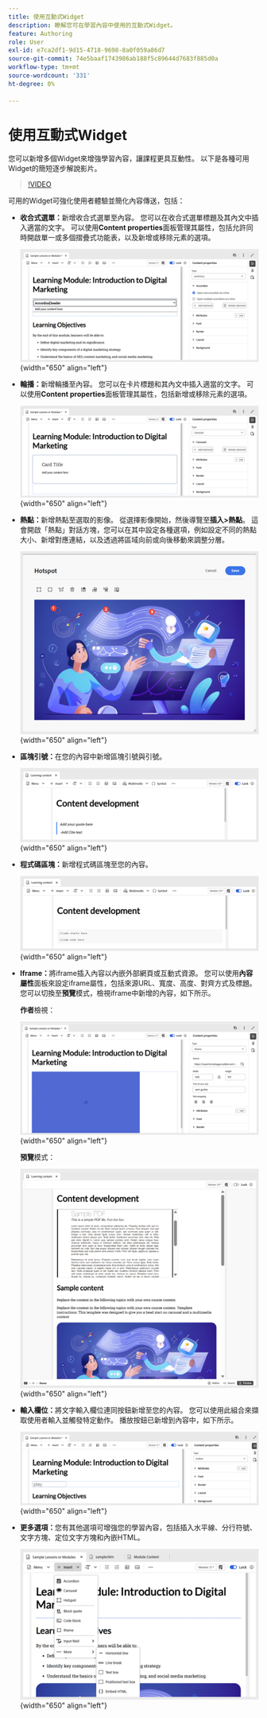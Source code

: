 ```yaml
---
title: 使用互動式Widget
description: 瞭解您可在學習內容中使用的互動式Widget。
feature: Authoring
role: User
exl-id: e7ca2df1-9d15-4718-9698-8a0f059a86d7
source-git-commit: 74e5baaf1743986ab188f5c89644d7683f885d0a
workflow-type: tm+mt
source-wordcount: '331'
ht-degree: 0%

---
```


# 使用互動式Widget

您可以新增多個Widget來增強學習內容，讓課程更具互動性。 以下是各種可用Widget的簡短逐步解說影片。

>[!VIDEO](https://video.tv.adobe.com/v/3469531/learning-content-aem-guides)


可用的Widget可強化使用者體驗並簡化內容傳送，包括：

- **收合式選單：**&#x200B;新增收合式選單至內容。 您可以在收合式選單標題及其內文中插入適當的文字。 可以使用&#x200B;**Content properties**&#x200B;面板管理其屬性，包括允許同時開啟單一或多個摺疊式功能表，以及新增或移除元素的選項。

  ![](assets/accordion-learning-content.png){width="650" align="left"}

- **輪播：**&#x200B;新增輪播至內容。 您可以在卡片標題和其內文中插入適當的文字。 可以使用&#x200B;**Content properties**&#x200B;面板管理其屬性，包括新增或移除元素的選項。

  ![](assets/carousal-learning-content.png){width="650" align="left"}

- **熱點：**&#x200B;新增熱點至選取的影像。 從選擇影像開始，然後導覽至&#x200B;**插入>熱點**。 這會開啟「熱點」對話方塊，您可以在其中設定各種選項，例如設定不同的熱點大小、新增對應連結，以及透過將區域向前或向後移動來調整分層。

  ![](assets/hotspot-learning-content.png){width="650" align="left"}

- **區塊引號：**&#x200B;在您的內容中新增區塊引號與引號。

  ![](assets/block-quote-learning-content.png){width="650" align="left"}

- **程式碼區塊：**&#x200B;新增程式碼區塊至您的內容。

  ![](assets/code-block-learning-content.png){width="650" align="left"}

- **Iframe：**&#x200B;將iframe插入內容以內嵌外部網頁或互動式資源。 您可以使用&#x200B;**內容屬性**&#x200B;面板來設定iframe屬性，包括來源URL、寬度、高度、對齊方式及標題。 您可以切換至&#x200B;**預覽**&#x200B;模式，檢視iframe中新增的內容，如下所示。

  **作者**&#x200B;檢視：

  ![](assets/iframe-learning-content.png){width="650" align="left"}


  **預覽**&#x200B;模式：

  ![](assets/iframe-learning-content-preview.png){width="650" align="left"}

- **輸入欄位：**&#x200B;將文字輸入欄位連同按鈕新增至您的內容。 您可以使用此組合來擷取使用者輸入並觸發特定動作。 播放按鈕已新增到內容中，如下所示。

  ![](assets/button-learning-content.png){width="650" align="left"}

- **更多選項：**&#x200B;您有其他選項可增強您的學習內容，包括插入水平線、分行符號、文字方塊、定位文字方塊和內嵌HTML。

  ![](assets/more-options-learning-content.png){width="650" align="left"}
